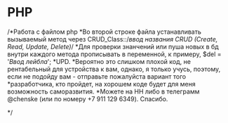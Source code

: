 # PHP
/*Работа с файлом php
*Во второй строке файла устанавливать вызываемый метод через CRUD_Class::/*ввод названия CRUD (Create, Read, Update, Delete)*/
*Для проверки знанчений или пуша новых в бд внутри каждого метода прописывать в переменной, к примеру, $del = '*Ввод лейбла*';
*UPD. 
*Вероятно это слишком плохой код, не рентабельный для устройства к вам, однако, я только учусь, поэтому, если не подойду вам - отправьте пожалуйста вариант того *разработчика, кто пройдет, на хорошем коде будет для меня возможность саморазвития.
*Можете на HH либо в телеграмм @chenske (или по номеру +7 911 129 6349). Спасибо.

*/
